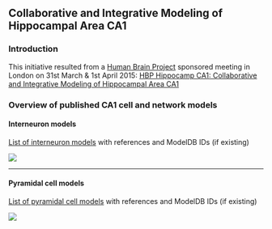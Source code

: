 ## Collaborative and Integrative Modeling of Hippocampal Area CA1

### Introduction

This initiative resulted from a [Human Brain Project](http://humanbrainproject.eu/) sponsored meeting in London on 31st March & 1st April 2015: [HBP Hippocamp CA1: Collaborative and Integrative Modeling of Hippocampal Area CA1](http://neuralensemble.org/meetings/HippocampCA1)

### Overview of published CA1 cell and network models

#### Interneuron models

[List of interneuron models](https://github.com/OpenSourceBrain/CommunityModellingCA1/blob/master/CA1_interneurons.md) with references and ModelDB IDs (if existing)

![](https://raw.githubusercontent.com/OpenSourceBrain/CommunityModellingCA1/master/ca1_interneurons.jpg)

-----------------------------------------------------------------------------

#### Pyramidal cell models

[List of pyramidal cell models](https://github.com/OpenSourceBrain/CommunityModellingCA1/blob/master/CA1_pyradmidalCells.md) with references and ModelDB IDs (if existing)

![](https://raw.githubusercontent.com/OpenSourceBrain/CommunityModellingCA1/master/ca1_pcs.jpg)
